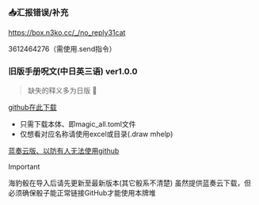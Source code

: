 ### :inbox_tray:汇报错误/补充

https://box.n3ko.cc/_/no_reply31cat

3612464276（需使用.send指令）

### 旧版手册呪文(中日英三语) ver1.0.0

> 缺失的释义多为日版 :smiling_face_with_tear:

[github在此下载](https://github.com/errrr-er/alll/tree/main/magic/CJE)
 - 只需下载本体、即magic_all.toml文件
 - 仅想看对应名称请使用excel或目录(.draw mhelp)

[蓝奏云版、以防有人无法使用github](https://wwye.lanzoup.com/iohw92ihoikf)

> [!IMPORTANT]
> 海豹骰在导入后请先更新至最新版本(其它骰系不清楚)
> 虽然提供蓝奏云下载，但必须确保骰子能正常链接GitHub才能使用本牌堆